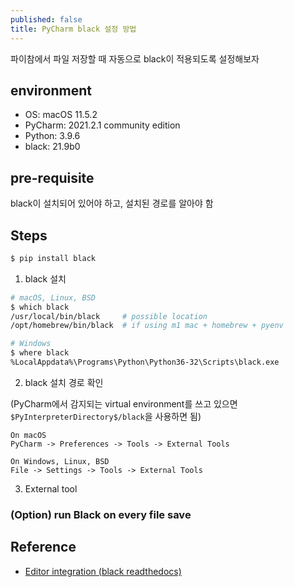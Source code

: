 ```yaml
---
published: false
title: PyCharm black 설정 방법
---
```

파이참에서 파일 저장할 때 자동으로 black이 적용되도록 설정해보자


## environment
- OS: macOS 11.5.2
- PyCharm: 2021.2.1 community edition
- Python: 3.9.6
- black: 21.9b0


## pre-requisite
black이 설치되어 있어야 하고, 설치된 경로를 알아야 함


## Steps
```sh
$ pip install black
```
1. black 설치

```sh
# macOS, Linux, BSD
$ which black
/usr/local/bin/black     # possible location
/opt/homebrew/bin/black  # if using m1 mac + homebrew + pyenv

# Windows
$ where black
%LocalAppdata%\Programs\Python\Python36-32\Scripts\black.exe
```
2. black 설치 경로 확인

(PyCharm에서 감지되는 virtual environment를 쓰고 있으면 `$PyInterpreterDirectory$/black`을 사용하면 됨)

```
On macOS
PyCharm -> Preferences -> Tools -> External Tools

On Windows, Linux, BSD
File -> Settings -> Tools -> External Tools
```

3. External tool 



### (Option) run Black on every file save



## Reference
- [Editor integration (black readthedocs)](https://black.readthedocs.io/en/stable/integrations/editors.html)
